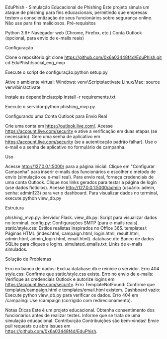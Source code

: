EduPhish - Simulação Educacional de Phishing
Este projeto simula um ataque de phishing para fins educacionais, permitindo que empresas testem a conscientização de seus funcionários sobre segurança online. Não use para fins maliciosos.
Pré-requisitos

Python 3.6+
Navegador web (Chrome, Firefox, etc.)
Conta Outlook (opcional, para envio de e-mails reais)

Configuração

Clone o repositório:git clone https://github.com/0x6a03448f4d/EduPhish.git
cd EduPhish/social_eng_mvp


Execute o script de configuração:python setup.py


Ative o ambiente virtual:
Windows: venv\Scripts\activate
Linux/Mac: source venv/bin/activate


Instale as dependências:pip install -r requirements.txt


Execute o servidor:python phishing_mvp.py



Configurando uma Conta Outlook para Envio Real

Crie uma conta em https://outlook.live.com/.
Acesse https://account.live.com/security e ative a verificação em duas etapas (se necessário).
Gere uma senha de aplicativo em https://account.live.com/security (se a autenticação padrão falhar).
Use o e-mail e a senha de aplicativo no formulário de campanha.

Uso

Acesse http://127.0.0.1:5000/ para a página inicial.
Clique em "Configurar Campanha" para inserir e-mails dos funcionários e escolher o método de envio (simulação ou e-mail real).
Para envio real, forneça credenciais de uma conta Outlook.
Clique nos links gerados para testar a página de login (use dados fictícios).
Acesse http://127.0.0.1:5000/admin (usuário: admin, senha: admin123) para ver o dashboard.
Para visualizar dados no terminal, execute:python view_db.py



Estrutura

phishing_mvp.py: Servidor Flask.
view_db.py: Script para visualizar dados no terminal.
config.py: Configurações SMTP (para e-mails reais).
static/style.css: Estilos realistas inspirados no Office 365.
templates/: Páginas HTML (index.html, campaign.html, login.html, result.html, admin.html, admin_login.html, email.html).
database.db: Banco de dados SQLite para cliques e logins.
simulated_emails.txt: Links de e-mails simulados.

Solução de Problemas

Erro no banco de dados: Exclua database.db e reinicie o servidor.
Erro 404 style.css: Confirme que static/style.css existe.
Erro no envio de e-mails: Verifique as credenciais Outlook e autorize logins em https://account.live.com/security.
Erro TemplateNotFound: Confirme que templates/campaign.html e templates/email.html existem.
Dashboard vazio: Execute python view_db.py para verificar os dados.
Erro 404 em /campaing: Use /campaign (corrigido com redirecionamento).

Notas Éticas
Este é um projeto educacional. Obtenha consentimento dos funcionários antes de realizar testes. Informe que se trata de uma simulação educacional.
Contribuição
Contribuições são bem-vindas! Envie pull requests ou abra issues em https://github.com/0x6a03448f4d/EduPhish.
